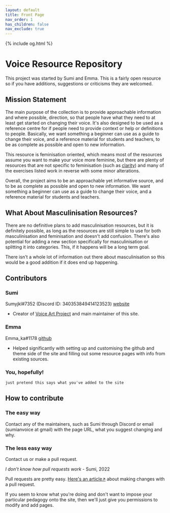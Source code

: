 ```yaml
---
layout: default
title: Front Page
nav_order: 1
has_children: false
nav_exclude: true
---
```

{% include og.html %}

# Voice Resource Repository
This project was started by Sumi and Emma. This is a fairly open resource so if you have additions, suggestions or criticisms they are welcomed.

## Mission Statement
The main purpose of the collection is to provide approachable information and where possible, direction, so that people have what they need to at least get started on changing their voice. It's also designed to be used as a reference centre for if people need to provide context or help or definitions to people.
Basically, we want something a beginner can use as a guide to change their voice, and a reference material for students and teachers, to be as complete as possible and open to new information.

This resource is feminisation oriented, which means most of the resources assume you want to make your voice more feminine, but there are plenty of resources that are not specific to feminisation (such as [clarity](/wiki/pages/clarity)) and many of the exercises listed work in reverse with some minor alterations.

Overall, the project aims to be an approachable yet informative source, and to be as complete as possible and open to new information. We want something a beginner can use as a guide to change their voice, and a reference material for students and teachers.

## What About Masculinisation Resources?
There are no definitive plans to add masculinisation resources, but it is definitely possible, as long as the resources are still simple to use for both masculinisation and feminisation and doesn't add confusion. There's also potential for adding a new section specifically for masculinisation or splitting it into categories. This, if it happens will be a long term goal.

There isn't a whole lot of information out there about masculinisation so this would be a good addition if it does end up happening.


## Contributors
### Sumi
Sumyjkl#7352 (Discord ID: 340353849414123523) [website](https://sumianvoice.com)
- Creator of [Voice Art Project](/wiki/pages/communities/#voice-art-project) and main maintainer of this site.

### Emma
Emma_ka#1178 [github](https://github.com/Nanrin)
- Helped significantly with setting up and customising the github and theme side of the site and filling out some resource pages with info from existing sources.

### You, hopefully!
`just pretend this says what you've added to the site`


## How to contribute
### The easy way
Contact any of the maintainers, such as Sumi through Discord or email (sumianvoice at gmail) with the page URL, what you suggest changing and why.

### The less easy way
Contact us or make a pull request.

_I don't know how pull requests work_ - Sumi, 2022

Pull requests are pretty easy. [Here's an article↗](https://opensource.com/article/19/7/create-pull-request-github) about making changes with a pull request.

If you seem to know what you're doing and don't want to impose your particular pedagogy onto the site, then we'll just give you permissions to modify and add pages.
